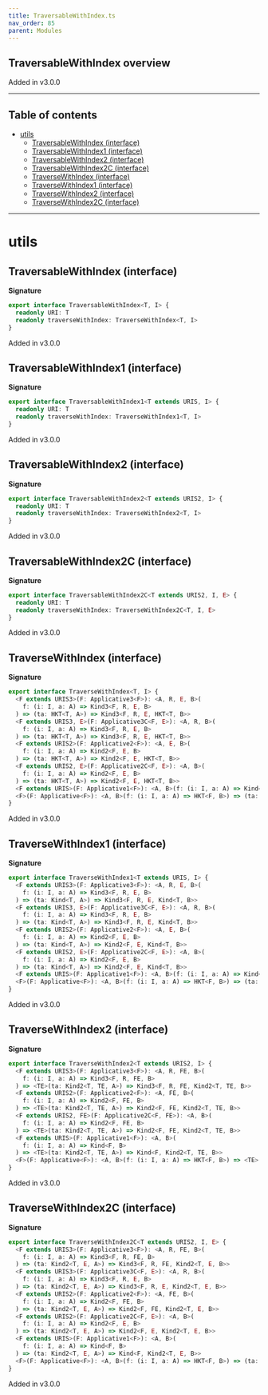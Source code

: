 ```yaml
---
title: TraversableWithIndex.ts
nav_order: 85
parent: Modules
---
```


## TraversableWithIndex overview

Added in v3.0.0

---

<h2 class="text-delta">Table of contents</h2>

- [utils](#utils)
  - [TraversableWithIndex (interface)](#traversablewithindex-interface)
  - [TraversableWithIndex1 (interface)](#traversablewithindex1-interface)
  - [TraversableWithIndex2 (interface)](#traversablewithindex2-interface)
  - [TraversableWithIndex2C (interface)](#traversablewithindex2c-interface)
  - [TraverseWithIndex (interface)](#traversewithindex-interface)
  - [TraverseWithIndex1 (interface)](#traversewithindex1-interface)
  - [TraverseWithIndex2 (interface)](#traversewithindex2-interface)
  - [TraverseWithIndex2C (interface)](#traversewithindex2c-interface)

---

# utils

## TraversableWithIndex (interface)

**Signature**

```ts
export interface TraversableWithIndex<T, I> {
  readonly URI: T
  readonly traverseWithIndex: TraverseWithIndex<T, I>
}
```

Added in v3.0.0

## TraversableWithIndex1 (interface)

**Signature**

```ts
export interface TraversableWithIndex1<T extends URIS, I> {
  readonly URI: T
  readonly traverseWithIndex: TraverseWithIndex1<T, I>
}
```

Added in v3.0.0

## TraversableWithIndex2 (interface)

**Signature**

```ts
export interface TraversableWithIndex2<T extends URIS2, I> {
  readonly URI: T
  readonly traverseWithIndex: TraverseWithIndex2<T, I>
}
```

Added in v3.0.0

## TraversableWithIndex2C (interface)

**Signature**

```ts
export interface TraversableWithIndex2C<T extends URIS2, I, E> {
  readonly URI: T
  readonly traverseWithIndex: TraverseWithIndex2C<T, I, E>
}
```

Added in v3.0.0

## TraverseWithIndex (interface)

**Signature**

```ts
export interface TraverseWithIndex<T, I> {
  <F extends URIS3>(F: Applicative3<F>): <A, R, E, B>(
    f: (i: I, a: A) => Kind3<F, R, E, B>
  ) => (ta: HKT<T, A>) => Kind3<F, R, E, HKT<T, B>>
  <F extends URIS3, E>(F: Applicative3C<F, E>): <A, R, B>(
    f: (i: I, a: A) => Kind3<F, R, E, B>
  ) => (ta: HKT<T, A>) => Kind3<F, R, E, HKT<T, B>>
  <F extends URIS2>(F: Applicative2<F>): <A, E, B>(
    f: (i: I, a: A) => Kind2<F, E, B>
  ) => (ta: HKT<T, A>) => Kind2<F, E, HKT<T, B>>
  <F extends URIS2, E>(F: Applicative2C<F, E>): <A, B>(
    f: (i: I, a: A) => Kind2<F, E, B>
  ) => (ta: HKT<T, A>) => Kind2<F, E, HKT<T, B>>
  <F extends URIS>(F: Applicative1<F>): <A, B>(f: (i: I, a: A) => Kind<F, B>) => (ta: HKT<T, A>) => Kind<F, HKT<T, B>>
  <F>(F: Applicative<F>): <A, B>(f: (i: I, a: A) => HKT<F, B>) => (ta: HKT<T, A>) => HKT<F, HKT<T, B>>
}
```

Added in v3.0.0

## TraverseWithIndex1 (interface)

**Signature**

```ts
export interface TraverseWithIndex1<T extends URIS, I> {
  <F extends URIS3>(F: Applicative3<F>): <A, R, E, B>(
    f: (i: I, a: A) => Kind3<F, R, E, B>
  ) => (ta: Kind<T, A>) => Kind3<F, R, E, Kind<T, B>>
  <F extends URIS3, E>(F: Applicative3C<F, E>): <A, R, B>(
    f: (i: I, a: A) => Kind3<F, R, E, B>
  ) => (ta: Kind<T, A>) => Kind3<F, R, E, Kind<T, B>>
  <F extends URIS2>(F: Applicative2<F>): <A, E, B>(
    f: (i: I, a: A) => Kind2<F, E, B>
  ) => (ta: Kind<T, A>) => Kind2<F, E, Kind<T, B>>
  <F extends URIS2, E>(F: Applicative2C<F, E>): <A, B>(
    f: (i: I, a: A) => Kind2<F, E, B>
  ) => (ta: Kind<T, A>) => Kind2<F, E, Kind<T, B>>
  <F extends URIS>(F: Applicative1<F>): <A, B>(f: (i: I, a: A) => Kind<F, B>) => (ta: Kind<T, A>) => Kind<F, Kind<T, B>>
  <F>(F: Applicative<F>): <A, B>(f: (i: I, a: A) => HKT<F, B>) => (ta: Kind<T, A>) => HKT<F, Kind<T, B>>
}
```

Added in v3.0.0

## TraverseWithIndex2 (interface)

**Signature**

```ts
export interface TraverseWithIndex2<T extends URIS2, I> {
  <F extends URIS3>(F: Applicative3<F>): <A, R, FE, B>(
    f: (i: I, a: A) => Kind3<F, R, FE, B>
  ) => <TE>(ta: Kind2<T, TE, A>) => Kind3<F, R, FE, Kind2<T, TE, B>>
  <F extends URIS2>(F: Applicative2<F>): <A, FE, B>(
    f: (i: I, a: A) => Kind2<F, FE, B>
  ) => <TE>(ta: Kind2<T, TE, A>) => Kind2<F, FE, Kind2<T, TE, B>>
  <F extends URIS2, FE>(F: Applicative2C<F, FE>): <A, B>(
    f: (i: I, a: A) => Kind2<F, FE, B>
  ) => <TE>(ta: Kind2<T, TE, A>) => Kind2<F, FE, Kind2<T, TE, B>>
  <F extends URIS>(F: Applicative1<F>): <A, B>(
    f: (i: I, a: A) => Kind<F, B>
  ) => <TE>(ta: Kind2<T, TE, A>) => Kind<F, Kind2<T, TE, B>>
  <F>(F: Applicative<F>): <A, B>(f: (i: I, a: A) => HKT<F, B>) => <TE>(ta: Kind2<T, TE, A>) => HKT<F, Kind2<T, TE, B>>
}
```

Added in v3.0.0

## TraverseWithIndex2C (interface)

**Signature**

```ts
export interface TraverseWithIndex2C<T extends URIS2, I, E> {
  <F extends URIS3>(F: Applicative3<F>): <A, R, FE, B>(
    f: (i: I, a: A) => Kind3<F, R, FE, B>
  ) => (ta: Kind2<T, E, A>) => Kind3<F, R, FE, Kind2<T, E, B>>
  <F extends URIS3>(F: Applicative3C<F, E>): <A, R, B>(
    f: (i: I, a: A) => Kind3<F, R, E, B>
  ) => (ta: Kind2<T, E, A>) => Kind3<F, R, E, Kind2<T, E, B>>
  <F extends URIS2>(F: Applicative2<F>): <A, FE, B>(
    f: (i: I, a: A) => Kind2<F, FE, B>
  ) => (ta: Kind2<T, E, A>) => Kind2<F, FE, Kind2<T, E, B>>
  <F extends URIS2>(F: Applicative2C<F, E>): <A, B>(
    f: (i: I, a: A) => Kind2<F, E, B>
  ) => (ta: Kind2<T, E, A>) => Kind2<F, E, Kind2<T, E, B>>
  <F extends URIS>(F: Applicative1<F>): <A, B>(
    f: (i: I, a: A) => Kind<F, B>
  ) => (ta: Kind2<T, E, A>) => Kind<F, Kind2<T, E, B>>
  <F>(F: Applicative<F>): <A, B>(f: (i: I, a: A) => HKT<F, B>) => (ta: Kind2<T, E, A>) => HKT<F, Kind2<T, E, B>>
}
```

Added in v3.0.0
